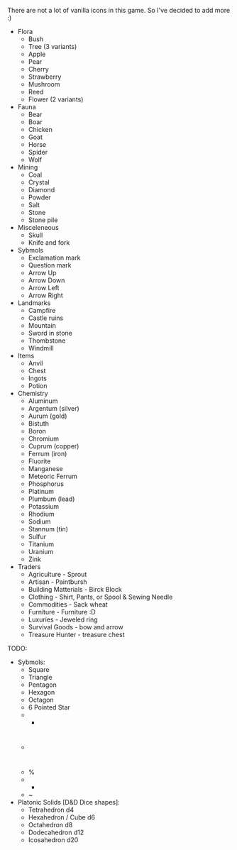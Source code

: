 There are not a lot of vanilla icons in this game. So I've decided to add more :)

 * Flora
     * Bush
     * Tree (3 variants)
     * Apple
     * Pear
     * Cherry
     * Strawberry
     * Mushroom
     * Reed
     * Flower (2 variants)
 * Fauna
     * Bear
     * Boar
     * Chicken
     * Goat
     * Horse
     * Spider
     * Wolf
 * Mining
     * Coal
     * Crystal
     * Diamond
     * Powder
     * Salt
     * Stone
     * Stone pile
 * Misceleneous
     * Skull 
     * Knife and fork
 * Sybmols
     * Exclamation mark
     * Question mark
     * Arrow Up
     * Arrow Down
     * Arrow Left
     * Arrow Right
 * Landmarks
     * Campfire
     * Castle ruins
     * Mountain
     * Sword in stone
     * Thombstone
     * Windmill
 * Items
     * Anvil
     * Chest
     * Ingots
     * Potion
 * Chemistry
     * Aluminum
     * Argentum (silver)
     * Aurum (gold)
     * Bistuth
     * Boron
     * Chromium
     * Cuprum (copper)
     * Ferrum (iron)
     * Fluorite
     * Manganese
     * Meteoric Ferrum
     * Phosphorus
     * Platinum
     * Plumbum (lead)
     * Potassium
     * Rhodium
     * Sodium
     * Stannum (tin)
     * Sulfur
     * Titanium
     * Uranium
     * Zink
 * Traders
     * Agriculture - Sprout 
     * Artisan - Paintbursh
     * Building Matterials - Birck Block
     * Clothing - Shirt, Pants, or Spool & Sewing Needle
     * Commodities - Sack wheat
     * Furniture - Furniture :D
     * Luxuries - Jeweled ring
     * Survival Goods - bow and arrow
     * Treasure Hunter - treasure chest

TODO:
 * Sybmols:
     * Square
     * Triangle
     * Pentagon
     * Hexagon
     * Octagon
     * 6 Pointed Star
     * *
     * #
     * %
     * +
     * ~
 * Platonic Solids [D&D Dice shapes]:
     * Tetrahedron d4
     * Hexahedron / Cube d6
     * Octahedron d8
     * Dodecahedron d12
     * Icosahedron d20